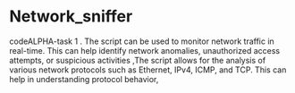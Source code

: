 # Network_sniffer
codeALPHA-task 1 .  The script can be used to monitor network traffic in real-time. This can help identify network anomalies, unauthorized access attempts, or suspicious activities ,The script allows for the analysis of various network protocols such as Ethernet, IPv4, ICMP, and TCP. This can help in understanding protocol behavior,
